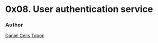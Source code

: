 # 0x08. User authentication service

### Author

[Daniel Celis Tobon](https://github.com/danicelistobon)
